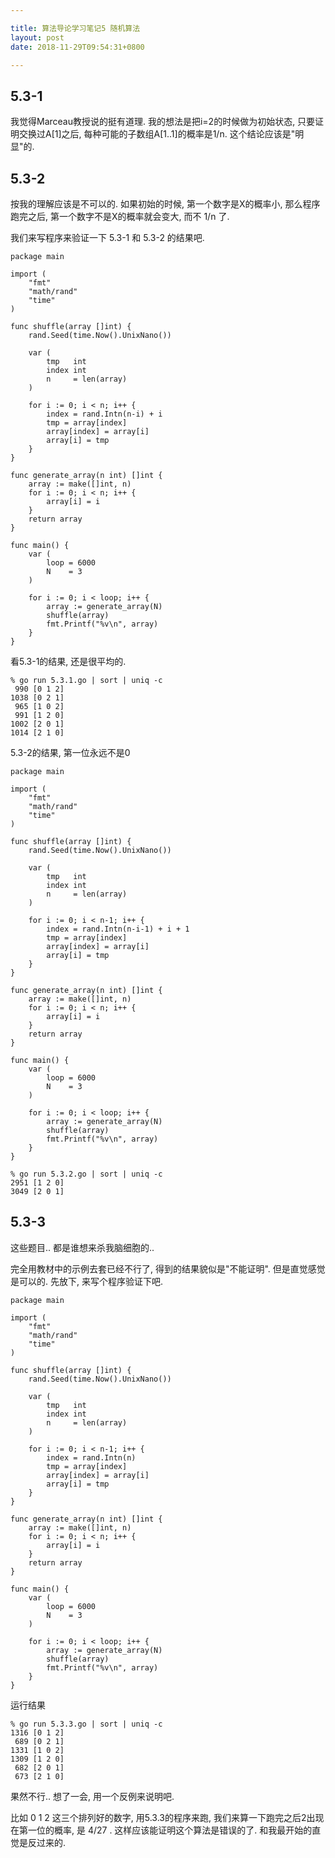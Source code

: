 ```yaml
---

title: 算法导论学习笔记5 随机算法
layout: post
date: 2018-11-29T09:54:31+0800

---
```


## 5.3-1

我觉得Marceau教授说的挺有道理. 我的想法是把i=2的时候做为初始状态, 只要证明交换过A[1]之后, 每种可能的子数组A[1..1]的概率是1/n. 这个结论应该是"明显"的.

## 5.3-2

按我的理解应该是不可以的. 如果初始的时候, 第一个数字是X的概率小, 那么程序跑完之后, 第一个数字不是X的概率就会变大, 而不 1/n 了.

我们来写程序来验证一下 5.3-1 和 5.3-2 的结果吧.

```
package main

import (
	"fmt"
	"math/rand"
	"time"
)

func shuffle(array []int) {
	rand.Seed(time.Now().UnixNano())

	var (
		tmp   int
		index int
		n     = len(array)
	)

	for i := 0; i < n; i++ {
		index = rand.Intn(n-i) + i
		tmp = array[index]
		array[index] = array[i]
		array[i] = tmp
	}
}

func generate_array(n int) []int {
	array := make([]int, n)
	for i := 0; i < n; i++ {
		array[i] = i
	}
	return array
}

func main() {
	var (
		loop = 6000
		N    = 3
	)

	for i := 0; i < loop; i++ {
		array := generate_array(N)
		shuffle(array)
		fmt.Printf("%v\n", array)
	}
}
```

看5.3-1的结果, 还是很平均的.

```
% go run 5.3.1.go | sort | uniq -c
 990 [0 1 2]
1038 [0 2 1]
 965 [1 0 2]
 991 [1 2 0]
1002 [2 0 1]
1014 [2 1 0]
```

5.3-2的结果, 第一位永远不是0

```
package main

import (
	"fmt"
	"math/rand"
	"time"
)

func shuffle(array []int) {
	rand.Seed(time.Now().UnixNano())

	var (
		tmp   int
		index int
		n     = len(array)
	)

	for i := 0; i < n-1; i++ {
		index = rand.Intn(n-i-1) + i + 1
		tmp = array[index]
		array[index] = array[i]
		array[i] = tmp
	}
}

func generate_array(n int) []int {
	array := make([]int, n)
	for i := 0; i < n; i++ {
		array[i] = i
	}
	return array
}

func main() {
	var (
		loop = 6000
		N    = 3
	)

	for i := 0; i < loop; i++ {
		array := generate_array(N)
		shuffle(array)
		fmt.Printf("%v\n", array)
	}
}
```

```
% go run 5.3.2.go | sort | uniq -c
2951 [1 2 0]
3049 [2 0 1]
```

## 5.3-3

这些题目.. 都是谁想来杀我脑细胞的..

完全用教材中的示例去套已经不行了, 得到的结果貌似是"不能证明". 但是直觉感觉是可以的. 先放下, 来写个程序验证下吧.

```
package main

import (
	"fmt"
	"math/rand"
	"time"
)

func shuffle(array []int) {
	rand.Seed(time.Now().UnixNano())

	var (
		tmp   int
		index int
		n     = len(array)
	)

	for i := 0; i < n-1; i++ {
		index = rand.Intn(n)
		tmp = array[index]
		array[index] = array[i]
		array[i] = tmp
	}
}

func generate_array(n int) []int {
	array := make([]int, n)
	for i := 0; i < n; i++ {
		array[i] = i
	}
	return array
}

func main() {
	var (
		loop = 6000
		N    = 3
	)

	for i := 0; i < loop; i++ {
		array := generate_array(N)
		shuffle(array)
		fmt.Printf("%v\n", array)
	}
}
```

运行结果

```
% go run 5.3.3.go | sort | uniq -c
1316 [0 1 2]
 689 [0 2 1]
1331 [1 0 2]
1309 [1 2 0]
 682 [2 0 1]
 673 [2 1 0]
```

果然不行.. 想了一会, 用一个反例来说明吧.

比如 0 1 2 这三个排列好的数字, 用5.3.3的程序来跑, 我们来算一下跑完之后2出现在第一位的概率, 是 4/27 . 这样应该能证明这个算法是错误的了. 和我最开始的直觉是反过来的.
